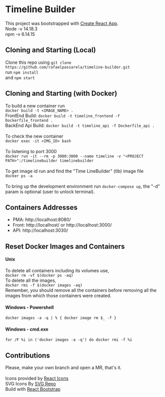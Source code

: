 # Timeline Builder
This project was bootstrapped with [Create React App](https://github.com/facebook/create-react-app).<br>
Node -v 14.18.3<br>
npm -v 6.14.15<br>

## Cloning and Starting (Local)
Clone this repo using `git clone https://github.com/rafaelpassarela/timeline-builder.git`<br>
run `npm install`<br>
and `npm start`<br>

## Cloning and Starting (with Docker)
To build a new container run<br>
```docker build -t <IMAGE_NAME> .```<br>
FrontEnd Build: ```docker build -t timeline_frontend -f Dockerfile_frontend .```<br>
BackEnd Api Build: ```docker build -t timeline_api -f Dockerfile_api .```<br>
<br>
To check the new container<br>
`docker exec -it <IMG_ID> bash`<br>
<br>
To listening to port 3000<br>
```docker run -it --rm -p 3000:3000 --name timeline -v "<PROJECT  PATH>":/timelinebuilder timelinebuilder```<br>
<br>
To get image id run and find the "Time LineBuilder" (tlb) image file<br>
```docker ps -a```<br>
<br>
To bring up the development environment run ```docker-compose up```, the "-d" param is optional (user to unlock terminal).<br>

## Containers Addresses
- PMA: http://localhost:8080/ <br>
- Front: http://localhost/ or http://localhost:3000/ <br>
- API: http://localhost:3030/ <br>

## Reset Docker Images and Containers
#### Unix
To delete all containers including its volumes use, <br>
```docker rm -vf $(docker ps -aq)```<br>
To delete all the images,<br>
```docker rmi -f $(docker images -aq)```<br>
Remember, you should remove all the containers before removing all the images from which those containers were created.
#### Windows - Powershell
```docker images -a -q | % { docker image rm $_ -f }```<br>

#### Windows - cmd.exe
```for /F %i in ('docker images -a -q') do docker rmi -f %i```<br>

## Contributions
Please, make your own branch and open a MR, that's it. <br>
<br>
Icons provided by [React Icons](https://react-icons.github.io/react-icons)<br>
SVG Icons By [SVG Repo](https://www.svgrepo.com/)<br>
Build with [React Bootstrap](https://react-bootstrap.github.io/)<br>